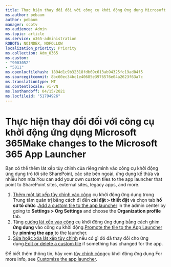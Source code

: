 ```yaml
---
title: Thực hiện thay đổi đối với công cụ khởi động ứng dụng Microsoft 365
ms.author: pebaum
author: pebaum
manager: scotv
ms.audience: Admin
ms.topic: article
ms.service: o365-administration
ROBOTS: NOINDEX, NOFOLLOW
localization_priority: Priority
ms.collection: Adm_O365
ms.custom:
- "9003052"
- "5811"
ms.openlocfilehash: 1894d1c9b32318fdb69c613ab94325fc19ad04f5
ms.sourcegitcommit: 8bc60ec34bc1e40685e3976576e04a2623f63a7c
ms.translationtype: MT
ms.contentlocale: vi-VN
ms.lasthandoff: 04/15/2021
ms.locfileid: "51794926"
---
```

# <a name="make-changes-to-the-microsoft-365-app-launcher"></a><span data-ttu-id="fa7a5-102">Thực hiện thay đổi đối với công cụ khởi động ứng dụng Microsoft 365</span><span class="sxs-lookup"><span data-stu-id="fa7a5-102">Make changes to the Microsoft 365 App Launcher</span></span>

<span data-ttu-id="fa7a5-103">Bạn có thể thêm lát xếp tùy chỉnh của riêng mình vào công cụ khởi động ứng dụng trỏ tới site SharePoint, các site bên ngoài, ứng dụng kế thừa và nhiều hơn nữa.</span><span class="sxs-lookup"><span data-stu-id="fa7a5-103">You can add your own custom tiles to the app launcher that point to SharePoint sites, external sites, legacy apps, and more.</span></span>

1. <span data-ttu-id="fa7a5-104">[Thêm một lát xếp tùy chỉnh vào công](https://docs.microsoft.com/microsoft-365/admin/manage/customize-the-app-launcher) cụ khởi động ứng dụng trong Trung tâm quản trị bằng cách đi đến  **cài đặt > thiết đặt**  và chọn tab  **hồ sơ tổ chức** .</span><span class="sxs-lookup"><span data-stu-id="fa7a5-104">[Add a custom tile to the app launcher](https://docs.microsoft.com/microsoft-365/admin/manage/customize-the-app-launcher) in the admin center by going to  **Settings > Org Settings**  and choose the  **Organization profile** tab.</span></span>
2. <span data-ttu-id="fa7a5-105">Tăng [cường lát xếp vào công](https://docs.microsoft.com/microsoft-365/admin/manage/customize-the-app-launcher#promote-the-tile-to-app-launcher) cụ khởi động ứng dụng bằng cách ghim **ứng dụng** vào công cụ khởi động.</span><span class="sxs-lookup"><span data-stu-id="fa7a5-105">[Promote the tile to the App Launcher](https://docs.microsoft.com/microsoft-365/admin/manage/customize-the-app-launcher#promote-the-tile-to-app-launcher) by **pinning the app** to the launcher.</span></span>
3. <span data-ttu-id="fa7a5-106">[Sửa hoặc xóa lát xếp tùy chỉnh](https://docs.microsoft.com/microsoft-365/admin/manage/customize-the-app-launcher#edit-or-delete-a-custom-tile) nếu có gì đó đã thay đổi cho ứng dụng.</span><span class="sxs-lookup"><span data-stu-id="fa7a5-106">[Edit or delete a custom tile](https://docs.microsoft.com/microsoft-365/admin/manage/customize-the-app-launcher#edit-or-delete-a-custom-tile) if something has changed for the app.</span></span>

<span data-ttu-id="fa7a5-107">Để biết thêm thông tin, hãy xem [tùy chỉnh công](https://docs.microsoft.com/microsoft-365/admin/manage/customize-the-app-launcher)cụ khởi động ứng dụng.</span><span class="sxs-lookup"><span data-stu-id="fa7a5-107">For more info, see [Customize the app launcher](https://docs.microsoft.com/microsoft-365/admin/manage/customize-the-app-launcher).</span></span>
